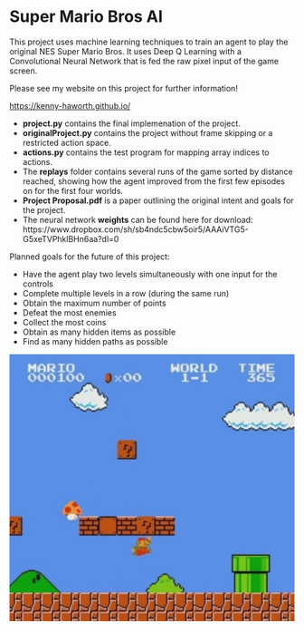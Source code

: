 # Super Mario Bros AI

This project uses machine learning techniques to train an agent to play the original NES Super Mario Bros. It uses Deep Q Learning with a Convolutional Neural Network that is fed the raw pixel input of the game screen.

Please see my website on this project for further information!

https://kenny-haworth.github.io/

<ul>

<li><strong>project.py</strong> contains the final implemenation of the project.</li>
<li><strong>originalProject.py</strong> contains the project without frame skipping or a restricted action space.</li>
<li><strong>actions.py</strong> contains the test program for mapping array indices to actions.</li>
<li>The <strong>replays</strong> folder contains several runs of the game sorted by distance reached, showing how the agent improved from the first few episodes on for the first four worlds.</li>
<li><strong>Project Proposal.pdf</strong> is a paper outlining the original intent and goals for the project.</li>
<li>The neural network <strong>weights</strong> can be found here for download: https://www.dropbox.com/sh/sb4ndc5cbw5oir5/AAAiVTG5-G5xeTVPhklBHn6aa?dl=0</li>

</ul>

Planned goals for the future of this project:

<ul>

<li>Have the agent play two levels simultaneously with one input for the controls</li>
<li>Complete multiple levels in a row (during the same run)</li>
<li>Obtain the maximum number of points</li>
<li>Defeat the most enemies</li>
<li>Collect the most coins</li>
<li>Obtain as many hidden items as possible</li>
<li>Find as many hidden paths as possible</li>

</ul>

![alt text](https://github.com/Kenny-Haworth/Projects/blob/master/Super%20Mario%20Bros%20AI/replays/screenshot.png)